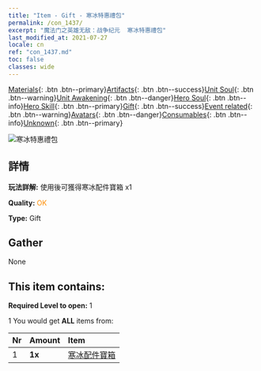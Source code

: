 ```yaml
---
title: "Item - Gift - 寒冰特惠禮包"
permalink: /con_1437/
excerpt: "魔法门之英雄无敌：战争纪元  寒冰特惠禮包"
last_modified_at: 2021-07-27
locale: cn
ref: "con_1437.md"
toc: false
classes: wide
---
```

 [Materials](/ItemsCN/){: .btn .btn--primary}[Artifacts](/ItemsCN/Artifacts/){: .btn .btn--success}[Unit Soul](/ItemsCN/UnitSoul/){: .btn .btn--warning}[Unit Awakening](/ItemsCN/UnitAwakening/){: .btn .btn--danger}[Hero Soul](/ItemsCN/HeroSoul/){: .btn .btn--info}[Hero Skill](/ItemsCN/HeroSkill/){: .btn .btn--primary}[Gift](/ItemsCN/Gift/){: .btn .btn--success}[Event related](/ItemsCN/Events/){: .btn .btn--warning}[Avatars](/ItemsCN/Avatars/){: .btn .btn--danger}[Consumables](/ItemsCN/Consumables/){: .btn .btn--info}[Unknown](/ItemsCN/Unknown/){: .btn .btn--primary}

 ![寒冰特惠禮包](/images/t/i_907051.png)

## 詳情
 **玩法詳解:** 使用後可獲得寒冰配件寶箱 x1

 **Quality:** <span style="color: #FF8C00">OK</span>

 **Type:** Gift

## Gather

  None

## This item contains:

 **Required Level to open:** 1

 1 You would get **ALL** items  from:

  | Nr | Amount |     Item    |
  |:---|:-------|:------------|
  | 1 |  **1x** | [寒冰配件寶箱](/cn/Items/con_1352/) |  | 
